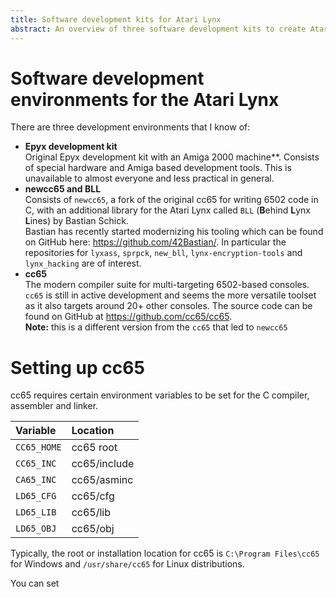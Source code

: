 ```yaml
---
title: Software development kits for Atari Lynx
abstract: An overview of three software development kits to create Atari Lynx games and programs.
---
```


# Software development environments for the Atari Lynx

There are three development environments that I know of:

- **Epyx development kit**  
  Original Epyx development kit with an Amiga 2000 machine**.
  Consists of special hardware and Amiga based development tools. This is unavailable to almost everyone and less practical in general.
- **newcc65 and BLL**  
  Consists of `newcc65`, a fork of the original cc65 for writing 6502 code in C, with an additional library for the Atari Lynx called `BLL` (**B**ehind **L**ynx **L**ines) by Bastian Schick.  
  Bastian has recently started modernizing his tooling which can be found on GitHub here: https://github.com/42Bastian/. In particular the repositories for `lyxass`, `sprpck`, `new_bll`, `lynx-encryption-tools` and `lynx_hacking` are of interest.
- **cc65**  
  The modern compiler suite for multi-targeting 6502-based consoles.  
  `cc65` is still in active development and seems the more versatile toolset as it also targets around 20+ other consoles. The source code can be found on GitHub at https://github.com/cc65/cc65.  
  **Note:** this is a different version from the `cc65` that led to `newcc65`



# Setting up cc65

cc65 requires certain environment variables to be set for the C compiler, assembler and linker. 

|Variable|Location|
|:---|:---|
|`CC65_HOME`|cc65 root|
|`CC65_INC`|cc65/include|
|`CA65_INC`|cc65/asminc|
|`LD65_CFG`|cc65/cfg|
|`LD65_LIB`|cc65/lib|
|`LD65_OBJ`|cc65/obj|

Typically, the root or installation location for cc65 is `C:\Program Files\cc65` for Windows and `/usr/share/cc65` for Linux distributions.

You can set 